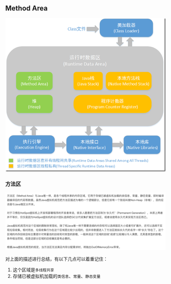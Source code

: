 ## Method Area
  
![参考图片](_images/运行时数据区域--0--总述.png "参考图片")  
  

  
### 方法区
![方法区](_images/运行时数据区域--5--方法区.png "方法区")  
  
  

对上面的描述进行总结，有以下几点可以着重记住：
1. 这个区域是`多线程共享`   
2. 存储已被虚拟机加载的`类信息`、`常量`、`静态变量`